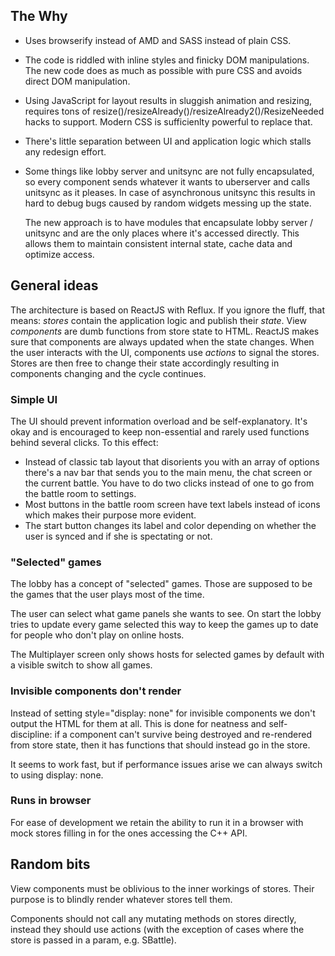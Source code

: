 ## The Why

 - Uses browserify instead of AMD and SASS instead of plain CSS.

 - The code is riddled with inline styles and finicky DOM
   manipulations. The new code does as much as possible with pure CSS and
   avoids direct DOM manipulation.

 - Using JavaScript for layout results in sluggish animation and resizing,
   requires tons of resize()/resizeAlready()/resizeAlready2()/ResizeNeeded
   hacks to support. Modern CSS is sufficienlty powerful to replace that.

 - There's little separation between UI and application logic which stalls any
   redesign effort.

 - Some things like lobby server and unitsync are not fully encapsulated, so
   every component sends whatever it wants to uberserver and calls unitsync as
   it pleases. In case of asynchronous unitsync this results in hard to debug
   bugs caused by random widgets messing up the state.

   The new approach is to have modules that encapsulate lobby server / unitsync
   and are the only places where it's accessed directly. This allows them to
   maintain consistent internal state, cache data and optimize access.

## General ideas

The architecture is based on ReactJS with Reflux. If you ignore the fluff, that
means: <i>stores</i> contain the application logic and publish their
<i>state</i>. View <i>components</i> are dumb functions from store state to
HTML. ReactJS makes sure that components are always updated when the state
changes. When the user interacts with the UI, components use <i>actions</i> to
signal the stores. Stores are then free to change their state accordingly
resulting in components changing and the cycle continues.

### Simple UI

The UI should prevent information overload and be self-explanatory. It's okay
and is encouraged to keep non-essential and rarely used functions behind several
clicks. To this effect:
 - Instead of classic tab layout that disorients you with an array of options
   there's a nav bar that sends you to the main menu, the chat screen or the
   current battle. You have to do two clicks instead of one to go from the
   battle room to settings.
 - Most buttons in the battle room screen have text labels instead of icons
   which makes their purpose more evident.
 - The start button changes its label and color depending on whether the user is
   synced and if she is spectating or not.

### "Selected" games

The lobby has a concept of "selected" games. Those are supposed to be the games
that the user plays most of the time.

The user can select what game panels she wants to see. On start the lobby tries
to update every game selected this way to keep the games up to date for people
who don't play on online hosts.

The Multiplayer screen only shows hosts for selected games by default with a
visible switch to show all games.

### Invisible components don't render

Instead of setting style="display: none" for invisible components we don't
output the HTML for them at all. This is done for neatness and self-discipline:
if a component can't survive being destroyed and re-rendered from store state,
then it has functions that should instead go in the store.

It seems to work fast, but if performance issues arise we can always switch to
using display: none.

### Runs in browser

For ease of development we retain the ability to run it in a browser with mock
stores filling in for the ones accessing the C++ API.

## Random bits

View components must be oblivious to the inner workings of stores. Their
purpose is to blindly render whatever stores tell them.

Components should not call any mutating methods on stores directly, instead they
should use actions (with the exception of cases where the store is passed in a
param, e.g. SBattle).
